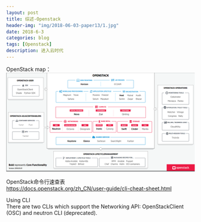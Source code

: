 ```yaml
---
layout: post
title: 综述-Openstack
header-img: "img/2018-06-03-paper13/1.jpg"
date: 2018-6-3
categories: blog
tags: [Openstack]
description: 进入云时代
---
```



OpenStack map：<br>
![](/img/2018-06-03-paper13/2.PNG)<br>

OpenStack命令行速查表<br>
https://docs.openstack.org/zh_CN/user-guide/cli-cheat-sheet.html<br>

Using CLI<br>
There are two CLIs which support the Networking API: OpenStackClient (OSC) and neutron CLI (deprecated).<br>